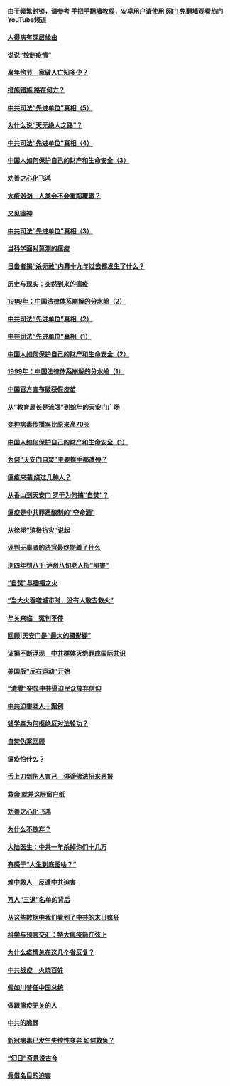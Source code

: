 #### 由于频繁封锁，请参考 [手把手翻墙教程](https://github.com/gfw-breaker/guides/wiki/)，安卓用户请使用 [网门](https://github.com/gfw-breaker/nogfw/blob/master/dl.md?t=02212200) 免翻墙观看热门YouTube频道 

#### [人得病有深层缘由](../pages/19/420864.md?t=02212200) 

#### [说说“控制疫情”](../pages/19/420831.md?t=02212200) 

#### [离年傍节　家破人亡知多少？](../pages/19/420563.md?t=02212200) 

#### [措施错施  路在何方？](../pages/19/420076.md?t=02212200) 

#### [中共司法“先进单位”真相（5）](../pages/19/419453.md?t=02212200) 

#### [为什么说“天无绝人之路”？](../pages/19/419618.md?t=02212200) 

#### [中共司法“先进单位”真相（4）](../pages/19/419452.md?t=02212200) 

#### [中国人如何保护自己的财产和生命安全（3）](../pages/19/419405.md?t=02212200) 

#### [劝善之心化飞鸿](../pages/19/418758.md?t=02212200) 

#### [大疫汹汹　人类会不会重蹈覆辙？](../pages/19/419691.md?t=02212200) 

#### [又见瘟神](../pages/19/419225.md?t=02212200) 

#### [中共司法“先进单位”真相（3）](../pages/19/419451.md?t=02212200) 

#### [当科学面对莫测的瘟疫](../pages/19/419625.md?t=02212200) 

#### [目击者揭“杀无赦”内幕十九年过去都发生了什么？](../pages/19/419617.md?t=02212200) 

#### [历史与现实：突然到来的瘟疫](../pages/19/419619.md?t=02212200) 

#### [1999年：中国法律体系崩解的分水岭（2）](../pages/19/419455.md?t=02212200) 

#### [中共司法“先进单位”真相（2）](../pages/19/419450.md?t=02212200) 

#### [中共司法“先进单位”真相（1）](../pages/19/419449.md?t=02212200) 

#### [中国人如何保护自己的财产和生命安全（2）](../pages/19/419404.md?t=02212200) 

#### [1999年：中国法律体系崩解的分水岭（1）](../pages/19/419454.md?t=02212200) 

#### [中国官方宣布破获假疫苗](../pages/19/419504.md?t=02212200) 

#### [从“教育局长是流氓”到蛇年的天安门广场](../pages/19/419470.md?t=02212200) 

#### [变种病毒传播率比原来高70％](../pages/19/419456.md?t=02212200) 

#### [中国人如何保护自己的财产和生命安全（1）](../pages/19/419403.md?t=02212200) 

#### [为何“天安门自焚”主要推手都遭殃？](../pages/19/419348.md?t=02212200) 

#### [瘟疫来袭 绕过几种人？](../pages/19/419349.md?t=02212200) 

#### [从香山到天安门 罗干为何搞“自焚”？](../pages/19/419270.md?t=02212200) 

#### [瘟疫是中共罪恶酿制的“夺命酒”](../pages/19/419223.md?t=02212200) 

#### [从徐栩“消极抗灾”说起](../pages/19/419224.md?t=02212200) 

#### [诬判无辜者的法官最终捞着了什么](../pages/19/419268.md?t=02212200) 

#### [刑四年罚八千 泸州八旬老人指“陷害”](../pages/19/419232.md?t=02212200) 

#### [“自焚”与插播之火](../pages/19/419226.md?t=02212200) 

#### [“当大火吞噬城市时，没有人敢去救火”](../pages/19/419077.md?t=02212200) 

#### [年关来临　冤判不停](../pages/19/419093.md?t=02212200) 

#### [回顾|天安门是“最大的摄影棚”](../pages/19/380866.md?t=02212200) 

#### [证据不断浮现　中共群体灭绝罪成国际共识](../pages/19/419031.md?t=02212200) 

#### [美国版“反右运动”开始](../pages/19/419030.md?t=02212200) 

#### [“清零”突显中共逼迫民众放弃信仰](../pages/19/418995.md?t=02212200) 

#### [中共迫害老人十案例](../pages/19/418831.md?t=02212200) 

#### [钱学森为何拒绝反对法轮功？](../pages/19/418905.md?t=02212200) 

#### [自焚伪案回顾](../pages/19/418799.md?t=02212200) 

#### [瘟疫怕什么？](../pages/19/418800.md?t=02212200) 

#### [舌上刀剑伤人害己　诽谤佛法招来恶报](../pages/19/418731.md?t=02212200) 

#### [救命 就差这层窗户纸](../pages/19/418706.md?t=02212200) 

#### [劝善之心化飞鸿](../pages/19/416766.md?t=02212200) 

#### [为什么不放弃？](../pages/19/418691.md?t=02212200) 

#### [大陆医生：中共一年杀掉你们十几万](../pages/19/418670.md?t=02212200) 

#### [有感于“人生到底图啥？”](../pages/19/418624.md?t=02212200) 

#### [难中救人　反遭中共迫害](../pages/19/418414.md?t=02212200) 

#### [万人“三退”名单的背后](../pages/19/418505.md?t=02212200) 

#### [从这些数据中我们看到了中共的末日疯狂](../pages/19/418420.md?t=02212200) 

#### [科学与预言交汇：特大瘟疫箭在弦上](../pages/19/418266.md?t=02212200) 

#### [为什么疫情总在这几个省反复？](../pages/19/418219.md?t=02212200) 

#### [中共战疫　火烧百姓](../pages/19/418220.md?t=02212200) 

#### [假如川普任中国总统](../pages/19/418174.md?t=02212200) 

#### [做跟瘟疫无关的人](../pages/19/418171.md?t=02212200) 

#### [中共的脆弱](../pages/19/418196.md?t=02212200) 

#### [新冠病毒已发生失控性变异 如何救急？](../pages/19/418032.md?t=02212200) 

#### [“幻日”奇景说古今](../pages/19/418033.md?t=02212200) 

#### [假借名目的迫害](../pages/19/418055.md?t=02212200) 

